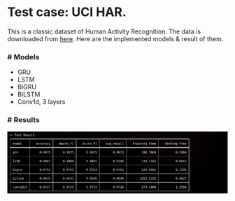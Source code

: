# Test case: UCI HAR.  

This is a classic dataset of Human Activity Recognition. The data is downloaded from [here](https://archive.ics.uci.edu/ml/datasets/Human+Activity+Recognition+Using+Smartphones). Here are the implemented models & result of them. 

### # Models
- GRU   
- LSTM  
- BiGRU   
- BiLSTM  
- Conv1d, 3 layers  

### # Results

![res](./assets/res.png)


